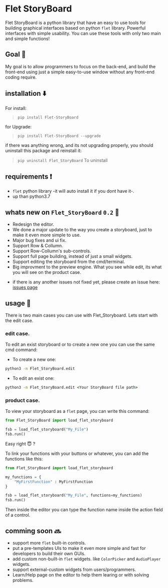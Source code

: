 # Flet StoryBoard
Flet StoryBoard is a python library that have an easy to use tools for building graphical interfaces based on python `flet` library. Powerful interfaces with simple usability.
You can use these tools with only two main and simple functions!

## Goal 🏁
My goal is to allow programmers to focus on the back-end, and build the front-end using just a simple easy-to-use window without any front-end coding require.

## installation ⬇️
For install:
> `pip install Flet-StoryBoard`

for Upgrade:
> `pip install Flet-StoryBoard --upgrade`

if there was anything wrong, and its not upgrading properly, you should uninstall this package and reinstall it:
> `pip uninstall Flet_StoryBoard` To uninstall

## requirements ❗️
- `flet` python library -it will auto install it if you dont have it-.
- up than python3.7

## whats new on `Flet_StoryBoard` `0.2` 🎉
- Redesign the editor.
- We done a major update to the way you create a storyboard, just to make it even more simple to use.
- Major bug fixes and ui fix.
- Support Row & Collumn.
- Support Row-Collumn's sub-controls.
- Support full page building, instead of just a small widgets.
- Support editing the storyboard from the cmd/terminal.
- Big improvment to the preview engine. What you see while edit, its what you will see on the product case.
* if there is any another issues not fixed yet, please create an issue here: [issues page](https://github.com/SKbarbon/Flet_StoryBoard/issues)


## usage 🤝
There is two main cases you can use with Flet_Storyboard. Lets start with the edit case.
### edit case.
To edit an exist storyboard or to create a new one you can use the same cmd command:
* To create a new one:
```cmd
python3 -m Flet_StoryBoard.edit
```
* To edit an exist one:
```cmd
python3 -m Flet_StoryBoard.edit <Your StoryBoard file path>
```

### product case.
To view your storyboard as a `flet` page, you can write this command:
```python
from Flet_StoryBoard import load_flet_storyboard

fsb = load_flet_storyboard("My_File")
fsb.run()
```
Easy right 😇 ?

To link your functions with your buttons or whatever, you can add the functions like this:
```python
from Flet_StoryBoard import load_flet_storyboard

my_functions = {
    "MyFirstFunction" : MyFirstFunction
}

fsb = load_flet_storyboard("My_File", functions=my_functions)
fsb.run()
```
Then inside the editor you can type the function name inside the action field of a control.

## comming soon 🔜
- support more `flet` built-in controls.
- put a pre-templates UIs to make it even more simple and fast for developers to build their own GUIs.
- add custom non-built-in `flet` widgets. like `ColorPicker` and `AudioPlayer` widgets.
- support external-custom widgets from users/programmers.
- Learn/Help page on the editor to help them learing or with solving problems.
